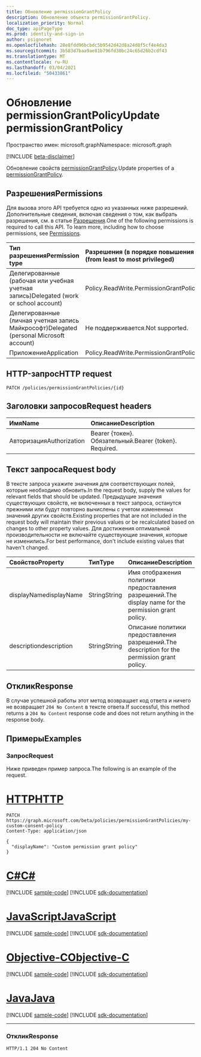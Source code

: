 ```yaml
---
title: Обновление permissionGrantPolicy
description: Обновление объекта permissionGrantPolicy.
localization_priority: Normal
doc_type: apiPageType
ms.prod: identity-and-sign-in
author: psignoret
ms.openlocfilehash: 28e8fdd96bcbdc5b9542d42d8a24d8f5cf4e4da3
ms.sourcegitcommit: 3b583d7baa9ae81b796fd30bc24c65d26b2cdf43
ms.translationtype: MT
ms.contentlocale: ru-RU
ms.lasthandoff: 03/04/2021
ms.locfileid: "50433861"
---
```

# <a name="update-permissiongrantpolicy"></a><span data-ttu-id="637a5-103">Обновление permissionGrantPolicy</span><span class="sxs-lookup"><span data-stu-id="637a5-103">Update permissionGrantPolicy</span></span>

<span data-ttu-id="637a5-104">Пространство имен: microsoft.graph</span><span class="sxs-lookup"><span data-stu-id="637a5-104">Namespace: microsoft.graph</span></span>

[!INCLUDE [beta-disclaimer](../../includes/beta-disclaimer.md)]

<span data-ttu-id="637a5-105">Обновление свойств  [permissionGrantPolicy](../resources/permissiongrantpolicy.md).</span><span class="sxs-lookup"><span data-stu-id="637a5-105">Update properties of a  [permissionGrantPolicy](../resources/permissiongrantpolicy.md).</span></span>

## <a name="permissions"></a><span data-ttu-id="637a5-106">Разрешения</span><span class="sxs-lookup"><span data-stu-id="637a5-106">Permissions</span></span>

<span data-ttu-id="637a5-p101">Для вызова этого API требуется одно из указанных ниже разрешений. Дополнительные сведения, включая сведения о том, как выбрать разрешения, см. в статье [Разрешения](/graph/permissions-reference).</span><span class="sxs-lookup"><span data-stu-id="637a5-p101">One of the following permissions is required to call this API. To learn more, including how to choose permissions, see [Permissions](/graph/permissions-reference).</span></span>

| <span data-ttu-id="637a5-109">Тип разрешения</span><span class="sxs-lookup"><span data-stu-id="637a5-109">Permission type</span></span>                        | <span data-ttu-id="637a5-110">Разрешения (в порядке повышения привилегий)</span><span class="sxs-lookup"><span data-stu-id="637a5-110">Permissions (from least to most privileged)</span></span> |
|:---------------------------------------|:--------------------------------------------|
| <span data-ttu-id="637a5-111">Делегированные (рабочая или учебная учетная запись)</span><span class="sxs-lookup"><span data-stu-id="637a5-111">Delegated (work or school account)</span></span>     | <span data-ttu-id="637a5-112">Policy.ReadWrite.PermissionGrant</span><span class="sxs-lookup"><span data-stu-id="637a5-112">Policy.ReadWrite.PermissionGrant</span></span> |
| <span data-ttu-id="637a5-113">Делегированные (личная учетная запись Майкрософт)</span><span class="sxs-lookup"><span data-stu-id="637a5-113">Delegated (personal Microsoft account)</span></span> | <span data-ttu-id="637a5-114">Не поддерживается.</span><span class="sxs-lookup"><span data-stu-id="637a5-114">Not supported.</span></span> |
| <span data-ttu-id="637a5-115">Приложение</span><span class="sxs-lookup"><span data-stu-id="637a5-115">Application</span></span>                            | <span data-ttu-id="637a5-116">Policy.ReadWrite.PermissionGrant</span><span class="sxs-lookup"><span data-stu-id="637a5-116">Policy.ReadWrite.PermissionGrant</span></span> |

## <a name="http-request"></a><span data-ttu-id="637a5-117">HTTP-запрос</span><span class="sxs-lookup"><span data-stu-id="637a5-117">HTTP request</span></span>

<!-- { "blockType": "ignored" } -->

```http
PATCH /policies/permissionGrantPolicies/{id}
```

## <a name="request-headers"></a><span data-ttu-id="637a5-118">Заголовки запросов</span><span class="sxs-lookup"><span data-stu-id="637a5-118">Request headers</span></span>

| <span data-ttu-id="637a5-119">Имя</span><span class="sxs-lookup"><span data-stu-id="637a5-119">Name</span></span>           | <span data-ttu-id="637a5-120">Описание</span><span class="sxs-lookup"><span data-stu-id="637a5-120">Description</span></span>                |
|:---------------|:---------------------------|
| <span data-ttu-id="637a5-121">Авторизация</span><span class="sxs-lookup"><span data-stu-id="637a5-121">Authorization</span></span>  | <span data-ttu-id="637a5-p102">Bearer {токен}. Обязательный.</span><span class="sxs-lookup"><span data-stu-id="637a5-p102">Bearer {token}. Required.</span></span>  |

## <a name="request-body"></a><span data-ttu-id="637a5-124">Текст запроса</span><span class="sxs-lookup"><span data-stu-id="637a5-124">Request body</span></span>

<span data-ttu-id="637a5-125">В тексте запроса укажите значения для соответствующих полей, которые необходимо обновить.</span><span class="sxs-lookup"><span data-stu-id="637a5-125">In the request body, supply the values for relevant fields that should be updated.</span></span> <span data-ttu-id="637a5-126">Предыдущие значения существующих свойств, не включенных в текст запроса, останутся прежними или будут повторно вычислены с учетом измененных значений других свойств.</span><span class="sxs-lookup"><span data-stu-id="637a5-126">Existing properties that are not included in the request body will maintain their previous values or be recalculated based on changes to other property values.</span></span> <span data-ttu-id="637a5-127">Для достижения оптимальной производительности не включайте существующие значения, которые не изменились.</span><span class="sxs-lookup"><span data-stu-id="637a5-127">For best performance, don't include existing values that haven't changed.</span></span>

| <span data-ttu-id="637a5-128">Свойство</span><span class="sxs-lookup"><span data-stu-id="637a5-128">Property</span></span>     | <span data-ttu-id="637a5-129">Тип</span><span class="sxs-lookup"><span data-stu-id="637a5-129">Type</span></span> |<span data-ttu-id="637a5-130">Описание</span><span class="sxs-lookup"><span data-stu-id="637a5-130">Description</span></span>|
|:---------------|:--------|:----------|
| <span data-ttu-id="637a5-131">displayName</span><span class="sxs-lookup"><span data-stu-id="637a5-131">displayName</span></span> | <span data-ttu-id="637a5-132">String</span><span class="sxs-lookup"><span data-stu-id="637a5-132">String</span></span> |<span data-ttu-id="637a5-133">Имя отображения политики предоставления разрешений.</span><span class="sxs-lookup"><span data-stu-id="637a5-133">The display name for the permission grant policy.</span></span>|
| <span data-ttu-id="637a5-134">description</span><span class="sxs-lookup"><span data-stu-id="637a5-134">description</span></span> |<span data-ttu-id="637a5-135">String</span><span class="sxs-lookup"><span data-stu-id="637a5-135">String</span></span>| <span data-ttu-id="637a5-136">Описание политики предоставления разрешений.</span><span class="sxs-lookup"><span data-stu-id="637a5-136">The description for the permission grant policy.</span></span>|

## <a name="response"></a><span data-ttu-id="637a5-137">Отклик</span><span class="sxs-lookup"><span data-stu-id="637a5-137">Response</span></span>

<span data-ttu-id="637a5-138">В случае успешной работы этот метод возвращает код ответа и ничего не возвращает `204 No Content` в тексте ответа.</span><span class="sxs-lookup"><span data-stu-id="637a5-138">If successful, this method returns a `204 No Content` response code and does not return anything in the response body.</span></span>

## <a name="examples"></a><span data-ttu-id="637a5-139">Примеры</span><span class="sxs-lookup"><span data-stu-id="637a5-139">Examples</span></span>

### <a name="request"></a><span data-ttu-id="637a5-140">Запрос</span><span class="sxs-lookup"><span data-stu-id="637a5-140">Request</span></span>

<span data-ttu-id="637a5-141">Ниже приведен пример запроса.</span><span class="sxs-lookup"><span data-stu-id="637a5-141">The following is an example of the request.</span></span>


# <a name="http"></a>[<span data-ttu-id="637a5-142">HTTP</span><span class="sxs-lookup"><span data-stu-id="637a5-142">HTTP</span></span>](#tab/http)
<!-- {
  "blockType": "request",
  "name": "update_permissiongrantpolicy"
}-->

```msgraph-interactive
PATCH https://graph.microsoft.com/beta/policies/permissionGrantPolicies/my-custom-consent-policy
Content-Type: application/json

{
  "displayName": "Custom permission grant policy"
}
```
# <a name="c"></a>[<span data-ttu-id="637a5-143">C#</span><span class="sxs-lookup"><span data-stu-id="637a5-143">C#</span></span>](#tab/csharp)
[!INCLUDE [sample-code](../includes/snippets/csharp/update-permissiongrantpolicy-csharp-snippets.md)]
[!INCLUDE [sdk-documentation](../includes/snippets/snippets-sdk-documentation-link.md)]

# <a name="javascript"></a>[<span data-ttu-id="637a5-144">JavaScript</span><span class="sxs-lookup"><span data-stu-id="637a5-144">JavaScript</span></span>](#tab/javascript)
[!INCLUDE [sample-code](../includes/snippets/javascript/update-permissiongrantpolicy-javascript-snippets.md)]
[!INCLUDE [sdk-documentation](../includes/snippets/snippets-sdk-documentation-link.md)]

# <a name="objective-c"></a>[<span data-ttu-id="637a5-145">Objective-C</span><span class="sxs-lookup"><span data-stu-id="637a5-145">Objective-C</span></span>](#tab/objc)
[!INCLUDE [sample-code](../includes/snippets/objc/update-permissiongrantpolicy-objc-snippets.md)]
[!INCLUDE [sdk-documentation](../includes/snippets/snippets-sdk-documentation-link.md)]

# <a name="java"></a>[<span data-ttu-id="637a5-146">Java</span><span class="sxs-lookup"><span data-stu-id="637a5-146">Java</span></span>](#tab/java)
[!INCLUDE [sample-code](../includes/snippets/java/update-permissiongrantpolicy-java-snippets.md)]
[!INCLUDE [sdk-documentation](../includes/snippets/snippets-sdk-documentation-link.md)]

---


### <a name="response"></a><span data-ttu-id="637a5-147">Отклик</span><span class="sxs-lookup"><span data-stu-id="637a5-147">Response</span></span>

<!-- {
  "blockType": "response",
  "truncated": true,
  "@odata.type": "microsoft.graph.permissionGrantPolicy",
  "isCollection": false
} -->

```http
HTTP/1.1 204 No Content
```
